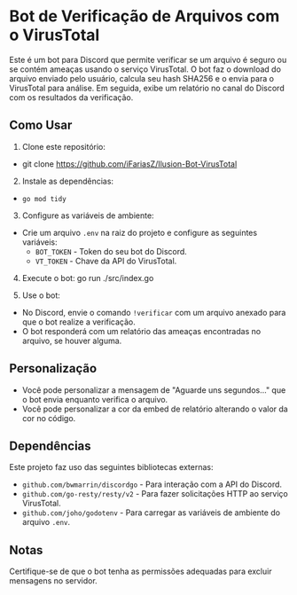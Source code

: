 # Bot de Verificação de Arquivos com o VirusTotal

Este é um bot para Discord que permite verificar se um arquivo é seguro ou se contém ameaças usando o serviço VirusTotal. O bot faz o download do arquivo enviado pelo usuário, calcula seu hash SHA256 e o envia para o VirusTotal para análise. Em seguida, exibe um relatório no canal do Discord com os resultados da verificação.

## Como Usar

1. Clone este repositório:

- git clone https://github.com/iFariasZ/Ilusion-Bot-VirusTotal



2. Instale as dependências:

- `go mod tidy`


3. Configure as variáveis de ambiente:
- Crie um arquivo `.env` na raiz do projeto e configure as seguintes variáveis:
  - `BOT_TOKEN` - Token do seu bot do Discord.
  - `VT_TOKEN` - Chave da API do VirusTotal.


4. Execute o bot: go run ./src/index.go


5. Use o bot:
- No Discord, envie o comando `!verificar` com um arquivo anexado para que o bot realize a verificação.
- O bot responderá com um relatório das ameaças encontradas no arquivo, se houver alguma.

## Personalização

- Você pode personalizar a mensagem de "Aguarde uns segundos..." que o bot envia enquanto verifica o arquivo.
- Você pode personalizar a cor da embed de relatório alterando o valor da cor no código.

## Dependências

Este projeto faz uso das seguintes bibliotecas externas:
- `github.com/bwmarrin/discordgo` - Para interação com a API do Discord.
- `github.com/go-resty/resty/v2` - Para fazer solicitações HTTP ao serviço VirusTotal.
- `github.com/joho/godotenv` - Para carregar as variáveis de ambiente do arquivo `.env`.

## Notas

Certifique-se de que o bot tenha as permissões adequadas para excluir mensagens no servidor.